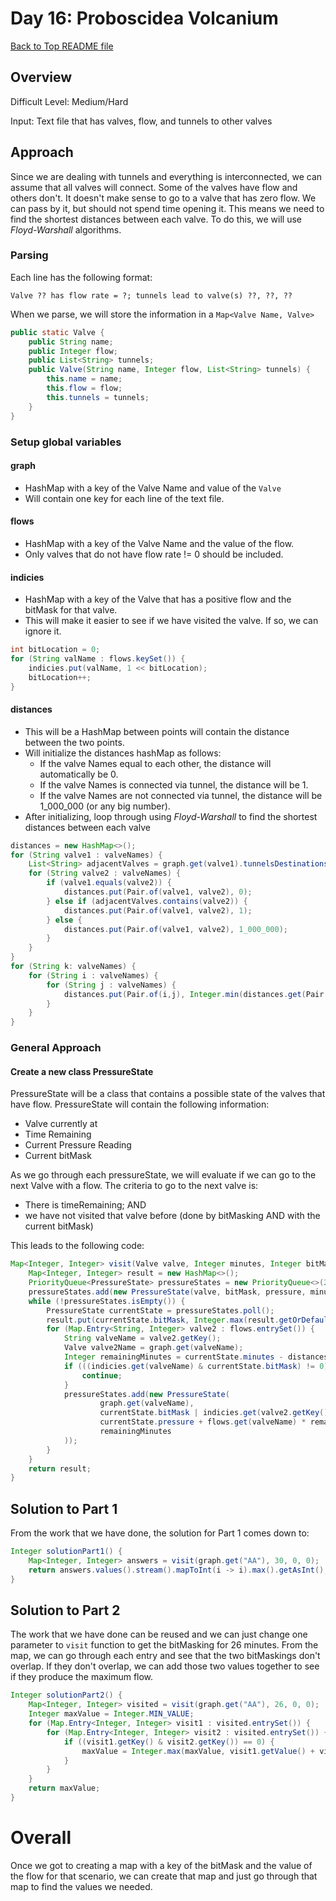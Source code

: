 # Day 16: Proboscidea Volcanium

[Back to Top README file](../../../README.md)

## Overview

Difficult Level: Medium/Hard

Input: Text file that has valves, flow, and tunnels to other valves

## Approach
Since we are dealing with tunnels and everything is interconnected, we can assume that all valves
will connect. Some of the valves have flow and others don't.  It doesn't make sense to go to a
valve that has zero flow. We can pass by it, but should not spend time opening it.  This means
we need to find the shortest distances between each valve.  To do this, we will use *Floyd-Warshall*
algorithms.

### Parsing
Each line has the following format:
```text
Valve ?? has flow rate = ?; tunnels lead to valve(s) ??, ??, ??
```

When we parse, we will store the information in a `Map<Valve Name, Valve>`

```java
public static Valve {
    public String name;
    public Integer flow;
    public List<String> tunnels;
    public Valve(String name, Integer flow, List<String> tunnels) {
        this.name = name;
        this.flow = flow;
        this.tunnels = tunnels;
    }
}
```

### Setup global variables
#### graph
* HashMap with a key of the Valve Name and value of the `Valve`
* Will contain one key for each line of the text file.

#### flows
* HashMap with a key of the Valve Name and the value of the flow.
* Only valves that do not have flow rate != 0 should be included.

#### indicies
* HashMap with a key of the Valve that has a positive flow and the bitMask for that valve.
* This will make it easier to see if we have visited the valve. If so, we can ignore it.

```java
int bitLocation = 0;
for (String valName : flows.keySet()) {
    indicies.put(valName, 1 << bitLocation);
    bitLocation++;
}
```

#### distances
* This will be a HashMap between points will contain the distance between the two points.
* Will initialize the distances hashMap as follows:
  * If the valve Names equal to each other, the distance will automatically be 0.
  * If the valve Names is connected via tunnel, the distance will be 1.
  * If the valve Names are not connected via tunnel, the distance will be 1_000_000 (or any big number).
* After initializing, loop through using *Floyd-Warshall* to find the shortest distances between each valve

```java
distances = new HashMap<>();
for (String valve1 : valveNames) {
    List<String> adjacentValves = graph.get(valve1).tunnelsDestinations;
    for (String valve2 : valveNames) {
        if (valve1.equals(valve2)) {
            distances.put(Pair.of(valve1, valve2), 0);
        } else if (adjacentValves.contains(valve2)) {
            distances.put(Pair.of(valve1, valve2), 1);
        } else {
            distances.put(Pair.of(valve1, valve2), 1_000_000);
        }
    }
}
for (String k: valveNames) {
    for (String i : valveNames) {
        for (String j : valveNames) {
            distances.put(Pair.of(i,j), Integer.min(distances.get(Pair.of(i,j)), distances.get(Pair.of(i,k))+distances.get(Pair.of(k,j))));
        }
    }
}
```

### General Approach
#### Create a new class PressureState
PressureState will be a class that contains a possible state of the valves that have flow. PressureState
will contain the following information:

* Valve currently at
* Time Remaining
* Current Pressure Reading
* Current bitMask

As we go through each pressureState, we will evaluate if we can go to the next Valve with a flow.
The criteria to go to the next valve is:

* There is timeRemaining; AND
* we have not visited that valve before (done by bitMasking AND with the current bitMask)

This leads to the following code:

```java
Map<Integer, Integer> visit(Valve valve, Integer minutes, Integer bitMask, Integer pressure) {
    Map<Integer, Integer> result = new HashMap<>();
    PriorityQueue<PressureState> pressureStates = new PriorityQueue<>(2000, (a,b) -> b.minutes - a.minutes);
    pressureStates.add(new PressureState(valve, bitMask, pressure, minutes));
    while (!pressureStates.isEmpty()) {
        PressureState currentState = pressureStates.poll();
        result.put(currentState.bitMask, Integer.max(result.getOrDefault(currentState.bitMask, 0), currentState.pressure));
        for (Map.Entry<String, Integer> valve2 : flows.entrySet()) {
            String valveName = valve2.getKey();
            Valve valve2Name = graph.get(valveName);
            Integer remainingMinutes = currentState.minutes - distances.get(Pair.of(currentState.valve.name, valve2Name.name)) - 1;
            if (((indicies.get(valveName) & currentState.bitMask) != 0) || (remainingMinutes <= 0)) {
                continue;
            }
            pressureStates.add(new PressureState(
                    graph.get(valveName),
                    currentState.bitMask | indicies.get(valve2.getKey()),
                    currentState.pressure + flows.get(valveName) * remainingMinutes,
                    remainingMinutes
            ));
        }
    }
    return result;
}
```

## Solution to Part 1
From the work that we have done, the solution for Part 1 comes down to:

```java
Integer solutionPart1() {
    Map<Integer, Integer> answers = visit(graph.get("AA"), 30, 0, 0);
    return answers.values().stream().mapToInt(i -> i).max().getAsInt();
}
```

## Solution to Part 2
The work that we have done can be reused and we can just change one parameter to `visit` function
to get the bitMasking for 26 minutes. From the map, we can go through each entry and see that the
two bitMaskings don't overlap. If they don't overlap, we can add those two values together to
see if they produce the maximum flow.

```java
Integer solutionPart2() {
    Map<Integer, Integer> visited = visit(graph.get("AA"), 26, 0, 0);
    Integer maxValue = Integer.MIN_VALUE;
    for (Map.Entry<Integer, Integer> visit1 : visited.entrySet()) {
        for (Map.Entry<Integer, Integer> visit2 : visited.entrySet()) {
            if ((visit1.getKey() & visit2.getKey()) == 0) {
                maxValue = Integer.max(maxValue, visit1.getValue() + visit2.getValue());
            }
        }
    }
    return maxValue;
}
```

# Overall
Once we got to creating a map with a key of the bitMask and the value of the flow for that
scenario, we can create that map and just go through that map to find the values we needed.